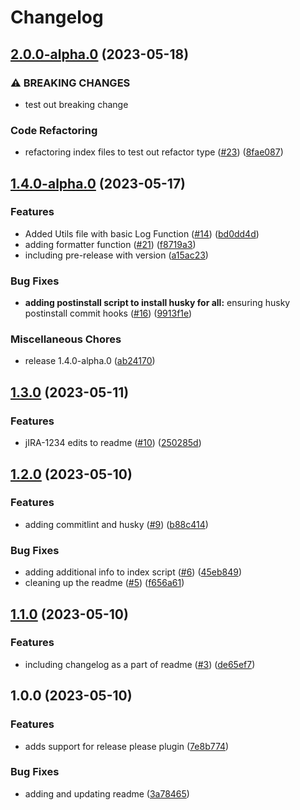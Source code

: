 # Changelog

## [2.0.0-alpha.0](https://github.com/vinodh-jw/sample-version-package/compare/v1.4.0-alpha.0...v2.0.0-alpha.0) (2023-05-18)


### ⚠ BREAKING CHANGES

* test out breaking change

### Code Refactoring

* refactoring index files to test out refactor type ([#23](https://github.com/vinodh-jw/sample-version-package/issues/23)) ([8fae087](https://github.com/vinodh-jw/sample-version-package/commit/8fae08782b3272aeadb54af332aa5aa0e78bfdd5))

## [1.4.0-alpha.0](https://github.com/vinodh-jw/sample-version-package/compare/v1.3.0...v1.4.0-alpha.0) (2023-05-17)


### Features

* Added Utils file with basic Log Function ([#14](https://github.com/vinodh-jw/sample-version-package/issues/14)) ([bd0dd4d](https://github.com/vinodh-jw/sample-version-package/commit/bd0dd4dd5fc33ddf401674c206e7704400a37558))
* adding formatter function ([#21](https://github.com/vinodh-jw/sample-version-package/issues/21)) ([f8719a3](https://github.com/vinodh-jw/sample-version-package/commit/f8719a3c8f441918ed3dfd9a72684c1e70b465a8))
* including pre-release with version ([a15ac23](https://github.com/vinodh-jw/sample-version-package/commit/a15ac238e9c7221fdc027dbdb21eb26808d8fd35))


### Bug Fixes

* **adding postinstall script to install husky for all:** ensuring husky postinstall commit hooks ([#16](https://github.com/vinodh-jw/sample-version-package/issues/16)) ([9913f1e](https://github.com/vinodh-jw/sample-version-package/commit/9913f1e4ba3366b4aab80d752ca84a19587c6658))


### Miscellaneous Chores

* release 1.4.0-alpha.0 ([ab24170](https://github.com/vinodh-jw/sample-version-package/commit/ab2417034af23328914f6b0b0d7b43340ebdd8e1))

## [1.3.0](https://github.com/vinodh-jw/sample-version-package/compare/v1.2.0...v1.3.0) (2023-05-11)


### Features

* jIRA-1234 edits to readme ([#10](https://github.com/vinodh-jw/sample-version-package/issues/10)) ([250285d](https://github.com/vinodh-jw/sample-version-package/commit/250285d066b3c40b1085af6726ec747594ae415b))

## [1.2.0](https://github.com/vinodh-jw/sample-version-package/compare/v1.1.0...v1.2.0) (2023-05-10)


### Features

* adding commitlint and husky ([#9](https://github.com/vinodh-jw/sample-version-package/issues/9)) ([b88c414](https://github.com/vinodh-jw/sample-version-package/commit/b88c414985873dd4cdddcd6edbf42801a4ceccb8))


### Bug Fixes

* adding additional info to index script ([#6](https://github.com/vinodh-jw/sample-version-package/issues/6)) ([45eb849](https://github.com/vinodh-jw/sample-version-package/commit/45eb84989427e2b3e08cbcab179b42275c151355))
* cleaning up the readme ([#5](https://github.com/vinodh-jw/sample-version-package/issues/5)) ([f656a61](https://github.com/vinodh-jw/sample-version-package/commit/f656a613d9e764c523ea951cedb76706482cc8be))

## [1.1.0](https://github.com/vinodh-jw/sample-version-package/compare/v1.0.0...v1.1.0) (2023-05-10)


### Features

* including changelog as a part of readme ([#3](https://github.com/vinodh-jw/sample-version-package/issues/3)) ([de65ef7](https://github.com/vinodh-jw/sample-version-package/commit/de65ef76b2e4759b17c2cdde700d354c53264695))

## 1.0.0 (2023-05-10)


### Features

* adds support for release please plugin ([7e8b774](https://github.com/vinodh-jw/sample-version-package/commit/7e8b774ff2ab1d9a5be3d4a0d816d6599f028b85))


### Bug Fixes

* adding and updating readme ([3a78465](https://github.com/vinodh-jw/sample-version-package/commit/3a784656eeb170315791812dfdc9d6cbe60d7c9e))
